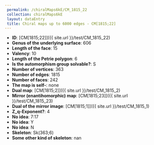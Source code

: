 ```yaml
--- 
 permalink: /chiralMaps6kE/CM_1815_22 
 collection: chiralMaps6kE
 layout: dataEntry
 title: Chiral maps up to 6000 edges - CM[1815;22]
---
```


- **ID**: [CM[1815;22]]({{ site.url }}/test/CM_1815_22)
- **Genus of the underlying surface**: 606
- **Length of the face**: 15
- **Valency**: 10
- **Length of the Petrie polygon**: 6
- **Is the automorphism group solvable?**: S
- **Number of vertices**: 363
- **Number of edges**: 1815
- **Number of faces**: 242
- **The map is self-**: none
- **Dual map**: [CM[1815;2]]({{ site.url }}/test/CM_1815_2)
- **Mirror (enantihomorphic) map**: [CM[1815;23]]({{ site.url }}/test/CM_1815_23)
- **Dual of the mirror image**: [CM[1815;1]]({{ site.url }}/test/CM_1815_1)
- **Z_q-Exponent?**: 4
- **No idea**:  7:17
- **No idea**: Y
- **No idea**: N
- **Skeleton**: Sk(363;6)
- **Some other kind of skeleton**: nan
